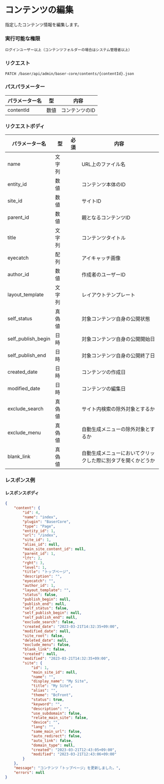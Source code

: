 # コンテンツの編集

指定したコンテンツ情報を編集します。

### 実行可能な権限
```
ログインユーザー以上（コンテンツフォルダーの場合はシステム管理者以上）
```
 
### リクエスト
```
PATCH /baser/api/admin/baser-core/contents/{contentId}.json
``` 

### パスパラメーター

| パラメーター名       | 型   | 内容                   |
|---------------|-----|----------------------|
| contentId        | 数値  | コンテンツのID              |

### リクエストボディ

| パラメーター名            | 型    | 必須  | 内容                             |
|--------------------|------|-----|--------------------------------|
| name               | 文字列  |    | URL上のファイル名                     |
| entity_id          | 数値   |    | コンテンツ本体のID                     |
| site_id            | 数値   |     | サイトID                          |
| parent_id          | 数値   |     | 親となるコンテンツID                    |
| title              | 文字列  |    | コンテンツタイトル                      |
| eyecatch           | 配列   |    | アイキャッチ画像                       |
| author_id          | 数値   |    | 作成者のユーザーID                     |
| layout_template    | 文字列  |     | レイアウトテンプレート                    |
| self_status        | 真偽値  |     | 対象コンテンツ自身の公開状態                 |
| self_publish_begin | 日時   |     | 対象コンテンツ自身の公開開始日                |
| self_publish_end   | 日時   |     | 対象コンテンツ自身の公開終了日                |
| created_date       | 日時   |     | コンテンツの作成日                      |
| modified_date      | 日時   |     | コンテンツの編集日                      |
| exclude_search     | 真偽値  |     | サイト内検索の除外対象とするか                |
| exclude_menu       | 真偽値  |     | 自動生成メニューの除外対象とするか              |
| blank_link         | 真偽値  |     | 自動生成メニューにおいてクリックした際に別タブを開くかどうか |

### レスポンス例
#### レスポンスボディ
```json
{
    "content": {
        "id": 4,
        "name": "index",
        "plugin": "BaserCore",
        "type": "Page",
        "entity_id": 1,
        "url": "/index",
        "site_id": 1,
        "alias_id": null,
        "main_site_content_id": null,
        "parent_id": 1,
        "lft": 2,
        "rght": 3,
        "level": 1,
        "title": "トップページ",
        "description": "",
        "eyecatch": "",
        "author_id": 1,
        "layout_template": "",
        "status": false,
        "publish_begin": null,
        "publish_end": null,
        "self_status": false,
        "self_publish_begin": null,
        "self_publish_end": null,
        "exclude_search": false,
        "created_date": "2023-03-21T14:32:35+09:00",
        "modified_date": null,
        "site_root": false,
        "deleted_date": null,
        "exclude_menu": false,
        "blank_link": false,
        "created": null,
        "modified": "2023-03-21T14:32:35+09:00",
        "site": {
            "id": 1,
            "main_site_id": null,
            "name": "",
            "display_name": "My Site",
            "title": "My Site",
            "alias": "",
            "theme": "BcFront",
            "status": true,
            "keyword": "",
            "description": "",
            "use_subdomain": false,
            "relate_main_site": false,
            "device": "",
            "lang": "",
            "same_main_url": false,
            "auto_redirect": false,
            "auto_link": false,
            "domain_type": null,
            "created": "2023-03-21T12:43:05+09:00",
            "modified": "2023-03-21T12:43:06+09:00"
        }
    },
    "message": "コンテンツ「トップページ」を更新しました。",
    "errors": null
}
```
